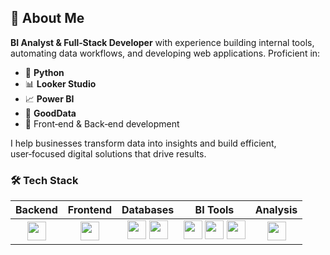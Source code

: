 ## 🚀 About Me

**BI Analyst & Full‑Stack Developer** with experience building internal tools, automating data workflows, and developing web applications. Proficient in:

- 🐍 **Python**
- 📊 **Looker Studio**
- 📈 **Power BI**
- 🧩 **GoodData**
- 🔄 Front‑end & Back‑end development

I help businesses transform data into insights and build efficient, user‑focused digital solutions that drive results.

### 🛠 Tech Stack

| Backend | Frontend | Databases | BI Tools | Analysis |
|:-------:|:--------:|:---------:|:--------:|:--------:|
| <img src="https://img.shields.io/badge/Flask-000000?logo=flask&logoColor=white" height="30"/> | <img src="https://img.shields.io/badge/Vue.js-35495E?logo=vue.js&logoColor=4FC08D" height="30"/> | <img src="https://img.shields.io/badge/PostgreSQL-316192?logo=postgresql&logoColor=white" height="30"/> <img src="https://img.shields.io/badge/MySQL-4479A1?logo=mysql&logoColor=white" height="30"/> | <img src="https://img.shields.io/badge/Power_BI-F2C811?logo=power-bi&logoColor=white" height="30"/> <img src="https://img.shields.io/badge/Looker_Studio-4285F4?logo=googlelooker&logoColor=white" height="30"/> <img src="https://img.shields.io/badge/GoodData-44A9E0?logo=gooddata&logoColor=white" height="30"/> | <img src="https://img.shields.io/badge/Python-3670A0?logo=python&logoColor=white" height="30"/> |
